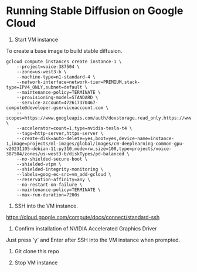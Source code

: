 # Running Stable Diffusion on Google Cloud

1. Start VM instance

To create a base image to build stable diffusion. 

```
gcloud compute instances create instance-1 \
    --project=voice-387504 \
    --zone=us-west3-b \
    --machine-type=n1-standard-4 \
    --network-interface=network-tier=PREMIUM,stack-type=IPV4_ONLY,subnet=default \
    --maintenance-policy=TERMINATE \
    --provisioning-model=STANDARD \
    --service-account=472617370467-compute@developer.gserviceaccount.com \
    --scopes=https://www.googleapis.com/auth/devstorage.read_only,https://www.googleapis.com/auth/logging.write,https://www.googleapis.com/auth/monitoring.write,https://www.googleapis.com/auth/servicecontrol,https://www.googleapis.com/auth/service.management.readonly,https://www.googleapis.com/auth/trace.append \
    --accelerator=count=1,type=nvidia-tesla-t4 \
    --tags=http-server,https-server \
    --create-disk=auto-delete=yes,boot=yes,device-name=instance-1,image=projects/ml-images/global/images/c0-deeplearning-common-gpu-v20231105-debian-11-py310,mode=rw,size=100,type=projects/voice-387504/zones/us-west3-b/diskTypes/pd-balanced \
    --no-shielded-secure-boot \
    --shielded-vtpm \
    --shielded-integrity-monitoring \
    --labels=goog-ec-src=vm_add-gcloud \
    --reservation-affinity=any \
    --no-restart-on-failure \
    --maintenance-policy=TERMINATE \
    --max-run-duration=7200s
```

1. SSH into the VM instance.

https://cloud.google.com/compute/docs/connect/standard-ssh

1. Confirm installation of NVIDIA Accelerated Graphics Driver

Just press 'y' and Enter after SSH into the VM instance when prompted. 

1. Git clone this repo





1. Stop VM instance

```

```